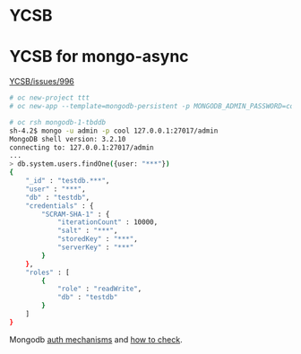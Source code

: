 # YCSB

# YCSB for mongo-async

[YCSB/issues/996](https://github.com/brianfrankcooper/YCSB/issues/996)

```sh
# oc new-project ttt
# oc new-app --template=mongodb-persistent -p MONGODB_ADMIN_PASSWORD=cool -p MEMORY_LIMIT=4096Mi -p MONGODB_USER=redhat -p MONGODB_PASSWORD=redhat -p MONGODB_DATABASE=testdb -p VOLUME_CAPACITY=100Gi

# oc rsh mongodb-1-tbddb
sh-4.2$ mongo -u admin -p cool 127.0.0.1:27017/admin
MongoDB shell version: 3.2.10
connecting to: 127.0.0.1:27017/admin
...
> db.system.users.findOne({user: "***"})
{
	"_id" : "testdb.***",
	"user" : "***",
	"db" : "testdb",
	"credentials" : {
		"SCRAM-SHA-1" : {
			"iterationCount" : 10000,
			"salt" : "***",
			"storedKey" : "***",
			"serverKey" : "***"
		}
	},
	"roles" : [
		{
			"role" : "readWrite",
			"db" : "testdb"
		}
	]
}

```

Mongodb [auth mechanisms](https://docs.mongodb.com/manual/release-notes/3.0-scram/) and [how to check](https://www.mongodb.com/blog/post/improved-password-based-authentication-mongodb-30-scram-explained-part-2?jmp=docs&_ga=2.259405834.1612212702.1522154273-637184529.1521748721).
